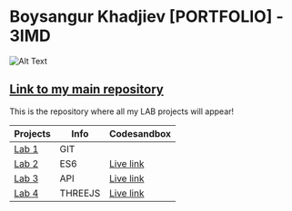 # Boysangur Khadjiev [PORTFOLIO] - 3IMD
![Alt Text](https://c.tenor.com/KoPW2aXBpOUAAAAC/darth-vader-i-lied.gif)

[Link to my main repository](https://github.com/boysangurkha/DEV5-myportfolio)
-------------------------------------------------------
This is the repository where all my LAB projects will appear!


| Projects | Info | Codesandbox |
| ------ | ------ | ------ |
| [Lab 1](https://github.com/boysangurkha/DEV5-myportfolio/tree/main/LAB1) | GIT |
| [Lab 2](https://github.com/boysangurkha/DEV5-myportfolio/tree/main/LAB2) | ES6 | [Live link](https://codesandbox.io/embed/silly-moore-ig6pbx?fontsize=14&hidenavigation=1&theme=dark)|
| [Lab 3](https://github.com/boysangurkha/DEV5-myportfolio/tree/main/LAB3) | API | [Live link](https://lab3-bay.vercel.app/)|
| [Lab 4](https://github.com/boysangurkha/DEV5-myportfolio/tree/main/LAB4) | THREEJS | [Live link](https://lab4-black.vercel.app/)|

